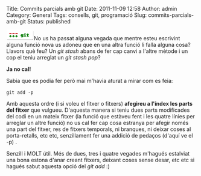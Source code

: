 Title: Commits parcials amb git
Date: 2011-11-09 12:58
Author: admin
Category: General
Tags: consells, git, programació
Slug: commits-parcials-amb-git
Status: published

[<img src="./wp-content/uploads/2009/03/git-logo.png" title="git-logo" class="size-full wp-image-540 alignright" width="73" height="28" />](http://gil.badall.net/wp-content/uploads/2009/03/git-logo.png)No us ha passat alguna vegada que mentre esteu escrivint alguna funció nova us adoneu que en una altra funció li falla alguna cosa? Llavors què feu? Un *git stash* abans de fer cap canvi a l'altre mètode i un cop el teniu arreglat un *git stash pop*?

**Ja no cal!**

Sabia que es podia fer però mai m'havia aturat a mirar com es feia:

    git add -p

Amb aquesta ordre (i si voleu el fitxer o fitxers) **afegireu a l'índex les parts del fitxer** que vulgueu. D'aquesta manera si teniu dues parts modificades del codi en un mateix fitxer (la funció que estàveu fent i les quatre línies per arreglar un altre funció) no us cal fer cap cosa estranya per afegir només una part del fitxer, res de fitxers temporals, ni branques, ni deixar coses al porta-retalls, etc etc, senzillament fer una addició de pedaços (d'aquí ve el -p) .

Senzill i MOLT útil. Més de dues, tres i quatre vegades m'hagués estalviat una bona estona d'anar creant fitxers, deixant coses sense desar, etc etc si hagués sabut aquesta opció del *git add* :)
